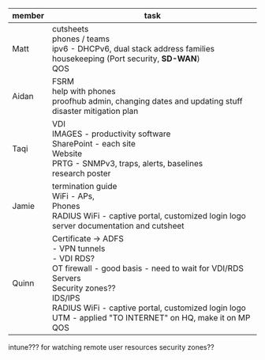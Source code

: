 
| member | task                                                                                                                                                                                                                                                               |
| ------ | ------------------------------------------------------------------------------------------------------------------------------------------------------------------------------------------------------------------------------------------------------------------ |
| Matt   | cutsheets<br>phones / teams<br>ipv6 - DHCPv6, dual stack address families<br>housekeeping (Port security, **SD-WAN**)<br>QOS                                                                                                                                       |
| Aidan  | FSRM<br>help with phones<br>proofhub admin, changing dates and updating stuff<br>disaster mitigation plan                                                                                                                                                          |
| Taqi   | VDI<br>IMAGES - productivity software<br>SharePoint - each site<br>Website<br>PRTG - SNMPv3, traps, alerts, baselines<br>research poster                                                                                                                           |
| Jamie  | termination guide<br>WiFi - APs, <br>Phones<br>RADIUS WiFi - captive portal, customized login logo<br>server documentation and cutsheet                                                                                                                            |
| Quinn  | Certificate -> ADFS<br>- VPN tunnels<br>- VDI RDS?<br>OT firewall - good basis - need to wait for VDI/RDS Servers<br>Security zones??<br>IDS/IPS<br>RADIUS WiFi - captive portal, customized login logo<br>UTM - applied "TO INTERNET" on HQ, make it on MP<br>QOS |


intune??? for watching remote user resources
security zones??